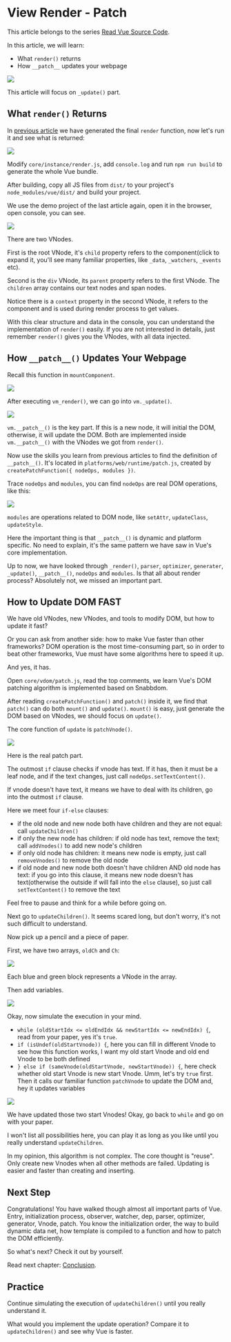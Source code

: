 # View Render - Patch

This article belongs to the series [Read Vue Source Code](https://github.com/numbbbbb/read-vue-source-code).

In this article, we will learn:

- What `render()` returns
- How `__patch__` updates your webpage

![](http://i.imgur.com/9M2VX5F.jpg)

This article will focus on `_update()` part.

## What `render()` Returns

In [previous article](https://github.com/numbbbbb/read-vue-source-code/blob/master/07-view-render-compiler.md) we have generated the final `render` function, now let's run it and see what is returned:

![](http://i.imgur.com/F91DLpO.jpg)

Modify `core/instance/render.js`, add `console.log` and run `npm run build` to generate the whole Vue bundle.

After building, copy all JS files from `dist/` to your project's `node_modules/vue/dist/` and build your project.

We use the demo project of the last article again, open it in the browser, open console, you can see.

![](http://i.imgur.com/KOk5LgP.jpg)

There are two VNodes. 

First is the root VNode, it's `child` property refers to the component(click to expand it, you'll see many familiar properties, like `_data`, `_watchers`, `_events` etc).

Second is the `div` VNode, its `parent` property refers to the first VNode. The `children` array contains our text nodes and span nodes.

Notice there is a `context` property in the second VNode, it refers to the component and is used during render process to get values.

With this clear structure and data in the console, you can understand the implementation of `render()` easily. If you are not interested in details, just remember `render()` gives you the VNodes, with all data injected.

## How `__patch__()` Updates Your Webpage

Recall this function in `mountComponent`.

![](http://i.imgur.com/wfyGaHG.jpg)

After executing `vm_render()`, we can go into `vm._update()`.

![](http://i.imgur.com/NAnKb2Z.jpg)

`vm.__patch__()` is the key part. If this is a new node, it will initial the DOM, otherwise, it will update the DOM. Both are implemented inside `vm.__patch__()` with the VNodes we got from `render()`.

Now use the skills you learn from previous articles to find the definition of `__patch__()`. It's located in `platforms/web/runtime/patch.js`, created by `createPatchFunction({ nodeOps, modules })`.

Trace `nodeOps` and `modules`, you can find `nodeOps` are real DOM operations, like this:

![](http://i.imgur.com/IYWU0vC.jpg)

`modules` are operations related to DOM node, like `setAttr`, `updateClass`, `updateStyle`.

Here the important thing is that `__patch__()` is dynamic and platform specific. No need to explain, it's the same pattern we have saw in Vue's core implementation.

Up to now, we have looked through `_render()`, `parser`, `optimizer`, `generater`, `_update()`, `__patch__()`, `nodeOps` and `modules`. Is that all about render process? Absolutely not, we missed an important part.

## How to Update DOM FAST

We have old VNodes, new VNodes, and tools to modify DOM, but how to update it fast? 

Or you can ask from another side: how to make Vue faster than other frameworks? DOM operation is the most time-consuming part, so in order to beat other frameworks, Vue must have some algorithms here to speed it up.

And yes, it has.

Open `core/vdom/patch.js`, read the top comments, we learn Vue's DOM patching algorithm is implemented based on Snabbdom.

After reading `createPatchFunction()` and `patch()` inside it, we find that `patch()` can do both `mount()` and `update()`. `mount()` is easy, just generate the DOM based on VNodes, we should focus on `update()`.

The core function of `update` is `patchVnode()`.

![](http://i.imgur.com/CKxi6L6.jpg)

Here is the real patch part.

The outmost `if` clause checks if vnode has text. If it has, then it must be a leaf node, and if the text changes, just call `nodeOps.setTextContent()`.

If vnode doesn't have text, it means we have to deal with its children, go into the outmost `if` clause.

Here we meet four `if-else` clauses:

- if the old node and new node both have children and they are not equal: call `updateChildren()`
- if only the new node has children: if old node has text, remove the text; call `addVnodes()` to add new node's children
- if only old node has children: it means new node is empty, just call `removeVnodes()` to remove the old node
- if old node and new node both doesn't have children AND old node has text: if you go into this clause, it means new node doesn't has text(otherwise the outside if will fall into the `else` clause), so just call `setTextContent()` to remove the text

Feel free to pause and think for a while before going on.

Next go to `updateChildren()`. It seems scared long, but don't worry, it's not such difficult to understand.

Now pick up a pencil and a piece of paper.

First, we have two arrays, `oldCh` and `Ch`:

![](http://i.imgur.com/4yanODV.jpg)

Each blue and green block represents a VNode in the array.

Then add variables.

![](http://i.imgur.com/EfdVdaU.jpg)

Okay, now simulate the execution in your mind.

- `while (oldStartIdx <= oldEndIdx && newStartIdx <= newEndIdx) {`, read from your paper, yes it's `true`.
- `if (isUndef(oldStartVnode)) {`, here you can fill in different Vnode to see how this function works, I want my old start Vnode and old end Vnode to be both defined
- `} else if (sameVnode(oldStartVnode, newStartVnode)) {`, here check whether old start Vnode is new start Vnode. Umm, let's try `true` first. Then it calls our familiar function `patchVnode` to update the DOM and, hey it updates variables

![](http://i.imgur.com/88FigaR.jpg)

We have updated those two start Vnodes! Okay, go back to `while` and go on with your paper.

I won't list all possibilities here, you can play it as long as you like until you really understand `updateChildren`.

In my opinion, this algorithm is not complex. The core thought is "reuse". Only create new Vnodes when all other methods are failed. Updating is easier and faster than creating and inserting.

## Next Step

Congratulations! You have walked though almost all important parts of Vue. Entry, initialization process, observer, watcher, dep, parser, optimizer, generator, Vnode, patch. You know the initialization order, the way to build dynamic data net, how template is compiled to a function and how to patch the DOM efficiently.

So what's next? Check it out by yourself.

Read next chapter: [Conclusion](https://github.com/numbbbbb/read-vue-source-code/blob/master/09-conclusion.md).

## Practice

Continue simulating the execution of `updateChildren()` until you really understand it.

What would you implement the update operation? Compare it to `updateChildren()` and see why Vue is faster.


